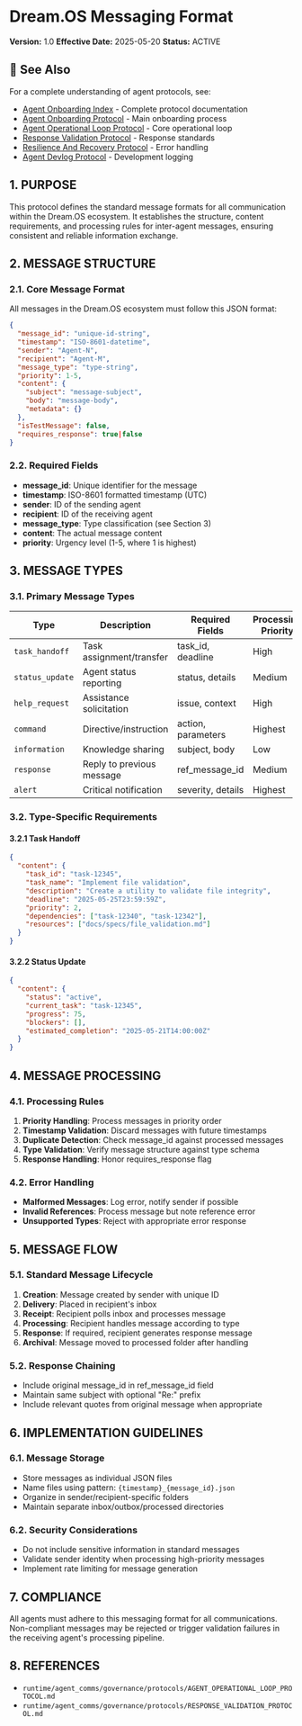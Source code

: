 # Dream.OS Messaging Format

**Version:** 1.0
**Effective Date:** 2025-05-20
**Status:** ACTIVE

## 📎 See Also

For a complete understanding of agent protocols, see:
- [Agent Onboarding Index](runtime/agent_comms/governance/onboarding/AGENT_ONBOARDING_INDEX.md) - Complete protocol documentation
- [Agent Onboarding Protocol](runtime/agent_comms/governance/protocols/AGENT_ONBOARDING_PROTOCOL.md) - Main onboarding process
- [Agent Operational Loop Protocol](runtime/agent_comms/governance/protocols/AGENT_OPERATIONAL_LOOP_PROTOCOL.md) - Core operational loop
- [Response Validation Protocol](runtime/agent_comms/governance/protocols/RESPONSE_VALIDATION_PROTOCOL.md) - Response standards
- [Resilience And Recovery Protocol](runtime/agent_comms/governance/protocols/RESILIENCE_AND_RECOVERY_PROTOCOL.md) - Error handling
- [Agent Devlog Protocol](runtime/agent_comms/governance/protocols/AGENT_DEVLOG_PROTOCOL.md) - Development logging

## 1. PURPOSE

This protocol defines the standard message formats for all communication within the Dream.OS ecosystem. It establishes the structure, content requirements, and processing rules for inter-agent messages, ensuring consistent and reliable information exchange.

## 2. MESSAGE STRUCTURE

### 2.1. Core Message Format

All messages in the Dream.OS ecosystem must follow this JSON format:

```json
{
  "message_id": "unique-id-string",
  "timestamp": "ISO-8601-datetime",
  "sender": "Agent-N",
  "recipient": "Agent-M",
  "message_type": "type-string",
  "priority": 1-5,
  "content": {
    "subject": "message-subject",
    "body": "message-body",
    "metadata": {}
  },
  "isTestMessage": false,
  "requires_response": true|false
}
```

### 2.2. Required Fields

* **message_id**: Unique identifier for the message
* **timestamp**: ISO-8601 formatted timestamp (UTC)
* **sender**: ID of the sending agent
* **recipient**: ID of the receiving agent
* **message_type**: Type classification (see Section 3)
* **content**: The actual message content
* **priority**: Urgency level (1-5, where 1 is highest)

## 3. MESSAGE TYPES

### 3.1. Primary Message Types

| Type | Description | Required Fields | Processing Priority |
|------|-------------|-----------------|---------------------|
| `task_handoff` | Task assignment/transfer | task_id, deadline | High |
| `status_update` | Agent status reporting | status, details | Medium |
| `help_request` | Assistance solicitation | issue, context | High |
| `command` | Directive/instruction | action, parameters | Highest |
| `information` | Knowledge sharing | subject, body | Low |
| `response` | Reply to previous message | ref_message_id | Medium |
| `alert` | Critical notification | severity, details | Highest |

### 3.2. Type-Specific Requirements

#### 3.2.1 Task Handoff
```json
{
  "content": {
    "task_id": "task-12345",
    "task_name": "Implement file validation",
    "description": "Create a utility to validate file integrity",
    "deadline": "2025-05-25T23:59:59Z",
    "priority": 2,
    "dependencies": ["task-12340", "task-12342"],
    "resources": ["docs/specs/file_validation.md"]
  }
}
```

#### 3.2.2 Status Update
```json
{
  "content": {
    "status": "active",
    "current_task": "task-12345",
    "progress": 75,
    "blockers": [],
    "estimated_completion": "2025-05-21T14:00:00Z"
  }
}
```

## 4. MESSAGE PROCESSING

### 4.1. Processing Rules

1. **Priority Handling**: Process messages in priority order
2. **Timestamp Validation**: Discard messages with future timestamps
3. **Duplicate Detection**: Check message_id against processed messages
4. **Type Validation**: Verify message structure against type schema
5. **Response Handling**: Honor requires_response flag

### 4.2. Error Handling

* **Malformed Messages**: Log error, notify sender if possible
* **Invalid References**: Process message but note reference error
* **Unsupported Types**: Reject with appropriate error response

## 5. MESSAGE FLOW

### 5.1. Standard Message Lifecycle

1. **Creation**: Message created by sender with unique ID
2. **Delivery**: Placed in recipient's inbox
3. **Receipt**: Recipient polls inbox and processes message
4. **Processing**: Recipient handles message according to type
5. **Response**: If required, recipient generates response message
6. **Archival**: Message moved to processed folder after handling

### 5.2. Response Chaining

* Include original message_id in ref_message_id field
* Maintain same subject with optional "Re:" prefix
* Include relevant quotes from original message when appropriate

## 6. IMPLEMENTATION GUIDELINES

### 6.1. Message Storage

* Store messages as individual JSON files
* Name files using pattern: `{timestamp}_{message_id}.json`
* Organize in sender/recipient-specific folders
* Maintain separate inbox/outbox/processed directories

### 6.2. Security Considerations

* Do not include sensitive information in standard messages
* Validate sender identity when processing high-priority messages
* Implement rate limiting for message generation

## 7. COMPLIANCE

All agents must adhere to this messaging format for all communications. Non-compliant messages may be rejected or trigger validation failures in the receiving agent's processing pipeline.

## 8. REFERENCES

* `runtime/agent_comms/governance/protocols/AGENT_OPERATIONAL_LOOP_PROTOCOL.md`
* `runtime/agent_comms/governance/protocols/RESPONSE_VALIDATION_PROTOCOL.md` 